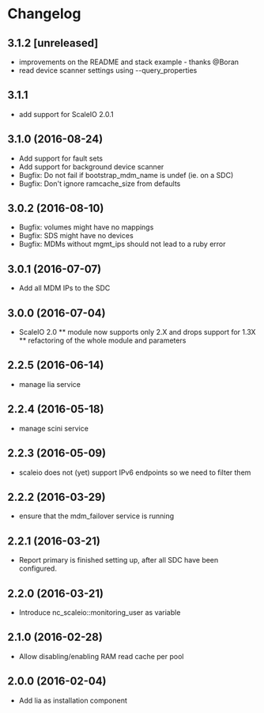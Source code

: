 # Changelog

## 3.1.2 [unreleased]
* improvements on the README and stack example - thanks @Boran
* read device scanner settings using --query_properties

## 3.1.1
* add support for ScaleIO 2.0.1

## 3.1.0 (2016-08-24)
* Add support for fault sets
* Add support for background device scanner
* Bugfix: Do not fail if bootstrap_mdm_name is undef (ie. on a SDC)
* Bugfix: Don't ignore ramcache_size from defaults

## 3.0.2 (2016-08-10)
* Bugfix: volumes might have no mappings
* Bugfix: SDS might have no devices
* Bugfix: MDMs without mgmt_ips should not lead to a ruby error

## 3.0.1 (2016-07-07)
* Add all MDM IPs to the SDC

## 3.0.0 (2016-07-04)
* ScaleIO 2.0
** module now supports only 2.X and drops support for 1.3X
** refactoring of the whole module and parameters

## 2.2.5 (2016-06-14)
* manage lia service

## 2.2.4 (2016-05-18)
* manage scini service

## 2.2.3 (2016-05-09)
* scaleio does not (yet) support IPv6 endpoints so we need to filter them

## 2.2.2 (2016-03-29)
* ensure that the mdm_failover service is running

## 2.2.1 (2016-03-21)
* Report primary is finished setting up, after all SDC have been configured.

## 2.2.0 (2016-03-21)
* Introduce nc_scaleio::monitoring_user as variable

## 2.1.0 (2016-02-28)
* Allow disabling/enabling RAM read cache per pool

## 2.0.0 (2016-02-04)
* Add lia as installation component
